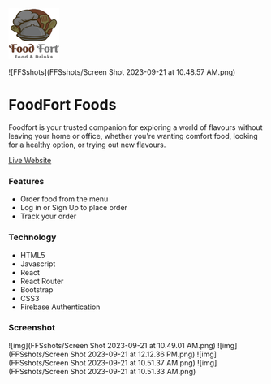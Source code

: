 <img src="src/images/logo.png" alt="Logo" width="100" height="100">

![FFSshots](FFSshots/Screen Shot 2023-09-21 at 10.48.57 AM.png)


# FoodFort Foods
Foodfort is your trusted companion for exploring a world of flavours without leaving your home or office, whether you're wanting comfort food, looking for a healthy option, or trying out new flavours.

[Live Website](https://foodfort.onrender.com/) 

### Features
* Order food from the menu
* Log in or Sign Up to place order
* Track your order

### Technology
* HTML5
* Javascript
* React
* React Router
* Bootstrap
* CSS3
* Firebase Authentication

### Screenshot

![img](FFSshots/Screen Shot 2023-09-21 at 10.49.01 AM.png)
![img](FFSshots/Screen Shot 2023-09-21 at 12.12.36 PM.png)
![img](FFSshots/Screen Shot 2023-09-21 at 10.51.37 AM.png)
![img](FFSshots/Screen Shot 2023-09-21 at 10.51.33 AM.png)


